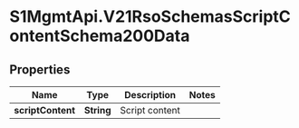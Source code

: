 # S1MgmtApi.V21RsoSchemasScriptContentSchema200Data

## Properties
Name | Type | Description | Notes
------------ | ------------- | ------------- | -------------
**scriptContent** | **String** | Script content | 



